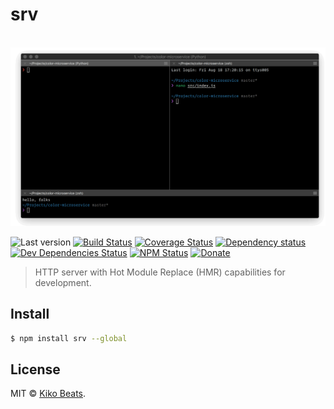 # srv

<p align="center">
  <br>
  <img src="demo.gif" alt="srv">
  <br>
</p>

![Last version](https://img.shields.io/github/tag/Kikobeats/srv.svg?style=flat-square)
[![Build Status](https://img.shields.io/travis/Kikobeats/srv/master.svg?style=flat-square)](https://travis-ci.org/Kikobeats/srv)
[![Coverage Status](https://img.shields.io/coveralls/Kikobeats/srv.svg?style=flat-square)](https://coveralls.io/github/Kikobeats/srv)
[![Dependency status](https://img.shields.io/david/Kikobeats/srv.svg?style=flat-square)](https://david-dm.org/Kikobeats/srv)
[![Dev Dependencies Status](https://img.shields.io/david/dev/Kikobeats/srv.svg?style=flat-square)](https://david-dm.org/Kikobeats/srv#info=devDependencies)
[![NPM Status](https://img.shields.io/npm/dm/srv.svg?style=flat-square)](https://www.npmjs.org/package/srv)
[![Donate](https://img.shields.io/badge/donate-paypal-blue.svg?style=flat-square)](https://paypal.me/Kikobeats)

> HTTP server with Hot Module Replace (HMR) capabilities for development.

## Install

```bash
$ npm install srv --global
```

## License

MIT © [Kiko Beats](https://github.com/Kikobeats).
